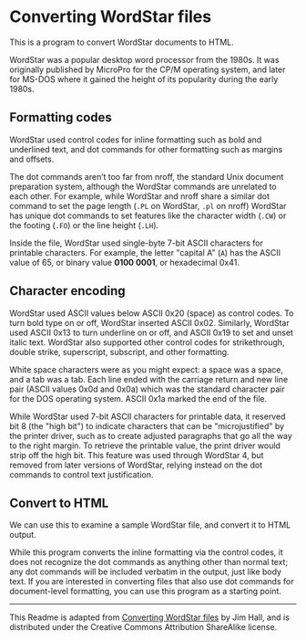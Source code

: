 # Converting WordStar files

This is a program to convert WordStar documents to HTML.

WordStar was a popular desktop word processor from the 1980s. It
was originally published by MicroPro for the CP/M operating
system, and later for MS-DOS where it gained the height of its
popularity during the early 1980s.

## Formatting codes

WordStar used control codes for inline formatting such as bold
and underlined text, and dot commands for other formatting such
as margins and offsets.

The dot commands aren’t too far from nroff, the standard Unix
document preparation system, although the WordStar commands
are unrelated to each other. For example, while WordStar and
nroff share a similar dot command to set the page length (`.PL`
on WordStar, `.pl` on nroff) WordStar has unique dot commands
to set features like the character width (`.CW`) or the footing
(`.FO`) or the line height (`.LH`).

Inside the file, WordStar used single-byte 7-bit ASCII characters
for printable characters. For example, the letter "capital
A" (`A`) has the ASCII value of 65, or binary value **0100 0001**,
or hexadecimal 0x41.

## Character encoding

WordStar used ASCII values below ASCII 0x20 (space) as control
codes. To turn bold type on or off, WordStar inserted ASCII
0x02. Similarly, WordStar used ASCII 0x13 to turn underline on
or off, and ASCII 0x19 to set and unset italic text. WordStar
also supported other control codes for strikethrough, double
strike, superscript, subscript, and other formatting.

White space characters were as you might expect: a space was a
space, and a tab was a tab. Each line ended with the carriage
return and new line pair (ASCII values 0x0d and 0x0a) which was
the standard character pair for the DOS operating system. ASCII
0x1a marked the end of the file.

While WordStar used 7-bit ASCII characters for printable data,
it reserved bit 8 (the "high bit") to indicate characters
that can be "microjustified" by the printer driver, such as
to create adjusted paragraphs that go all the way to the right
margin. To retrieve the printable value, the print driver would
strip off the high bit. This feature was used through WordStar
4, but removed from later versions of WordStar, relying instead
on the dot commands to control text justification.

## Convert to HTML

We can use this to examine a sample WordStar file, and convert
it to HTML output.

While this program converts the inline formatting via the control
codes, it does not recognize the dot commands as anything other
than normal text; any dot commands will be included verbatim
in the output, just like body text. If you are interested in
converting files that also use dot commands for document-level
formatting, you can use this program as a starting point.

----

This Readme is adapted from
[Converting WordStar files](https://www.both.org/?p=6898)
by Jim Hall, and is distributed under the
Creative Commons Attribution ShareAlike license.

